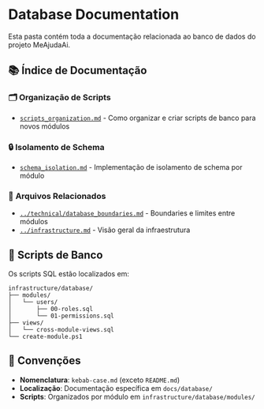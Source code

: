 # Database Documentation

Esta pasta contém toda a documentação relacionada ao banco de dados do projeto MeAjudaAi.

## 📚 Índice de Documentação

### 🗂️ **Organização de Scripts**
- [`scripts_organization.md`](./scripts_organization.md) - Como organizar e criar scripts de banco para novos módulos

### 🔒 **Isolamento de Schema**
- [`schema_isolation.md`](./schema_isolation.md) - Implementação de isolamento de schema por módulo

### 🔧 **Arquivos Relacionados**
- [`../technical/database_boundaries.md`](../technical/database_boundaries.md) - Boundaries e limites entre módulos
- [`../infrastructure.md`](../infrastructure.md) - Visão geral da infraestrutura

## 🎯 **Scripts de Banco**

Os scripts SQL estão localizados em:
```text
infrastructure/database/
├── modules/
│   └── users/
│       ├── 00-roles.sql
│       └── 01-permissions.sql
├── views/
│   └── cross-module-views.sql
└── create-module.ps1
```

## 📝 **Convenções**

- **Nomenclatura**: `kebab-case.md` (exceto `README.md`)
- **Localização**: Documentação específica em `docs/database/`
- **Scripts**: Organizados por módulo em `infrastructure/database/modules/`